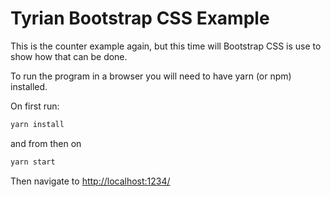 # Tyrian Bootstrap CSS Example

This is the counter example again, but this time will Bootstrap CSS is use to show how that can be done.

To run the program in a browser you will need to have yarn (or npm) installed.

On first run:

```sh
yarn install
```

and from then on

```sh
yarn start
```

Then navigate to [http://localhost:1234/](http://localhost:1234/)
